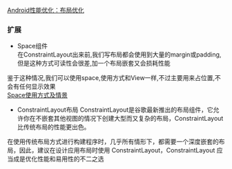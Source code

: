 [Android性能优化：布局优化](https://blog.csdn.net/carson_ho/article/details/79620486)

### 扩展
- Space组件  
在ConstraintLayout出来前,我们写布局都会使用到大量的margin或padding,但是这种方式可读性会很差,加一个布局嵌套又会损耗性能  

鉴于这种情况,我们可以使用space,使用方式和View一样,不过主要用来占位置,不会有任何显示效果  
[Space使用方式及情景](https://www.jianshu.com/p/2cd35845b3b3)

- ConstraintLayout布局
ConstraintLayout是谷歌最新推出的布局组件，它允许你在不嵌套其他视图的情况下创建大型而又复杂的布局，ConstraintLayout 比传统布局的性能更出色。

在使用传统布局方式进行构建程序时，几乎所有情形下，都需要一个深度嵌套的布局，因此，建议在设计应用布局时使用 ConstraintLayout，ConstraintLayout 应当成是优化性能和易用性的不二之选
